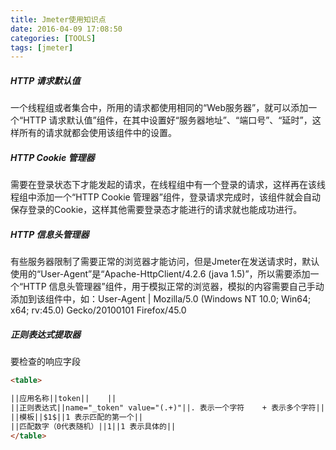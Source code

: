 ```yaml
---
title: Jmeter使用知识点
date: 2016-04-09 17:08:50
categories: [TOOLS]
tags: [jmeter]
---
```


##### HTTP 请求默认值
一个线程组或者集合中，所用的请求都使用相同的“Web服务器”，就可以添加一个“HTTP 请求默认值”组件，在其中设置好“服务器地址”、“端口号”、“延时”，这样所有的请求就都会使用该组件中的设置。

  <!--more-->

##### HTTP Cookie 管理器
需要在登录状态下才能发起的请求，在线程组中有一个登录的请求，这样再在该线程组中添加一个“HTTP Cookie 管理器”组件，登录请求完成时，该组件就会自动保存登录的Cookie，这样其他需要登录态才能进行的请求就也能成功进行。

##### HTTP 信息头管理器
有些服务器限制了需要正常的浏览器才能访问，但是Jmeter在发送请求时，默认使用的“User-Agent”是“Apache-HttpClient/4.2.6 (java 1.5)”，所以需要添加一个“HTTP 信息头管理器”组件，用于模拟正常的浏览器，模拟的内容需要自己手动添加到该组件中，如：User-Agent | Mozilla/5.0 (Windows NT 10.0; Win64; x64; rv:45.0) Gecko/20100101 Firefox/45.0

##### 正则表达式提取器
要检查的响应字段
``` html
<table>

||应用名称||token||    ||
||正则表达式||name="_token" value="(.+)"||. 表示一个字符    + 表示多个字符||
||模板||$1$||1 表示匹配的第一个||
||匹配数字（0代表随机）||1||1 表示具体的||
</table>
```

